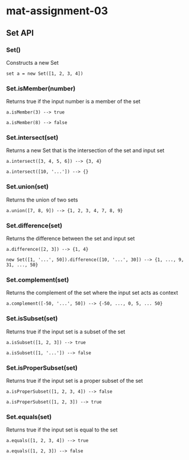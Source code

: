 # mat-assignment-03

## Set API

### Set()
Constructs a new Set

``set a = new Set([1, 2, 3, 4]) ``

### Set.isMember(number)
Returns true if the input number is a member of the set

``a.isMember(3) --> true``

``a.isMember(8) --> false``

### Set.intersect(set)
Returns a new Set that is the intersection of the set and input set

``a.intersect([3, 4, 5, 6]) --> {3, 4}``

``a.intersect([10, '...']) --> {}``

### Set.union(set)
Returns the union of two sets

``a.union([7, 8, 9]) --> {1, 2, 3, 4, 7, 8, 9}``

### Set.difference(set)
Returns the difference between the set and input set

``a.difference([2, 3]) --> {1, 4}``

``new Set([1, '...', 50]).difference([10, '...', 30]) --> {1, ..., 9, 31, ..., 50}``

### Set.complement(set)
Returns the complement of the set where the input set acts as context

``a.complement([-50, '...', 50]) --> {-50, ..., 0, 5, ... 50}``

### Set.isSubset(set)
Returns true if the input set is a subset of the set

``a.isSubset([1, 2, 3]) --> true``

``a.isSubset([1, '...']) --> false``

### Set.isProperSubset(set)
Returns true if the input set is a proper subset of the set

``a.isProperSubset([1, 2, 3, 4]) --> false``

``a.isProperSubset([1, 2, 3]) --> true``

### Set.equals(set)
Returns true if the input set is equal to the set

``a.equals([1, 2, 3, 4]) --> true``

``a.equals([1, 2, 3]) --> false``
